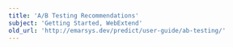 ```yaml
---
title: 'A/B Testing Recommendations'
subject: 'Getting Started, WebExtend'
old_url: 'http://emarsys.dev/predict/user-guide/ab-testing/'
---
```


